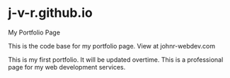# j-v-r.github.io
My Portfolio Page

This is the code base for my portfolio page. View at johnr-webdev.com

This is my first portfolio. It will be updated overtime. This is a professional page for my web development services.
